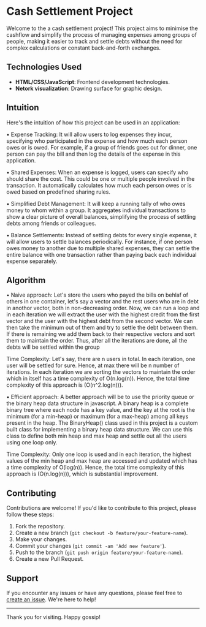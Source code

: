 # Cash Settlement Project

Welcome to the a cash settlement project! This project aims to minimise the cashflow and simplify the process of managing expenses among groups of people, making it easier to track and settle debts without the need for complex calculations or constant back-and-forth exchanges.

## Technologies Used

- **HTML/CSS/JavaScript**: Frontend development technologies.
- **Netork visualization**: Drawing surface for graphic design.

## Intuition

Here's the intuition of how this project can be used in an application:

• Expense Tracking: It will allow users to log expenses they incur, specifying who participated in the expense and how much each person owes or is owed. For example, if a group of friends goes out for dinner, one person can pay the bill and then log the details of the expense in this application.

• Shared Expenses: When an expense is logged, users can specify who should share the cost. This could be one or multiple people involved in the transaction. It automatically calculates how much each person owes or is owed based on predefined sharing rules.

• Simplified Debt Management: It will keep a running tally of who owes money to whom within a group. It aggregates individual transactions to show a clear picture of overall balances, simplifying the process of settling debts among friends or colleagues.

• Balance Settlements: Instead of settling debts for every single expense, it will allow users to settle balances periodically. For instance, if one person owes money to another due to multiple shared expenses, they can settle the entire balance with one transaction rather than paying back each individual expense separately.

## Algorithm

• Naive approach: Let's store the users who payed the bills on behlaf of others in one container, let's say a vector and the rest users who are in debt in anothor vector, both in non-decreasing order. Now, we can run a loop and in each iteration we will extract the user with the highest credit from the first vector and the user with the highest debt from the second vector. We can then take the minimum out of them and try to settle the debt between them. If there is remaining we add them back to their respective vectors and sort them to maintain the order. Thus, after all the iterations are done, all the debts will be settled within the group

Time Complexity: Let's say, there are n users in total. In each iteration, one user will be settled for sure. Hence, at max there will be n number of iterations. In each iteration we are sorting the vectors to maintain the order which in itself has a time complexity of O(n.log(n)). Hence, the total time complexity of this approach is (O(n^2.log(n))).

• Efficient approach: A better approach will be to use the priority queue or the binary heap data structure in javascript. A binary heap is a complete binary tree where each node has a key value, and the key at the root is the minimum (for a min-heap) or maximum (for a max-heap) among all keys present in the heap. The BinaryHeap() class used in this project is a custom built class for implementing a binary heap data structure. We can use this class to define both min heap and max heap and settle out all the users using one loop only.

Time Complexity: Only one loop is used and in each iteration, the highest values of the min heap and max heap are accessed and updated which has a time complexity of O(log(n)). Hence, the total time complexity of this approach is (O(n.log(n))), which is substantial improvement.



## Contributing

Contributions are welcome! If you'd like to contribute to this project, please follow these steps:

1. Fork the repository.
2. Create a new branch (`git checkout -b feature/your-feature-name`).
3. Make your changes.
4. Commit your changes (`git commit -am 'Add new feature'`).
5. Push to the branch (`git push origin feature/your-feature-name`).
6. Create a new Pull Request.


## Support

If you encounter any issues or have any questions, please feel free to [create an issue](https://github.com/Dodo-sr13/reactjs-cash-settlement/issues). We're here to help!

---

Thank you for visiting. Happy gossip!